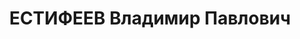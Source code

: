---
title: ЕСТИФЕЕВ Владимир Павлович
description: '1896 г.р., русский, военинженер 2 ранга, военный инженер УВСР-66 МВО.

  Арестован 16.04.1937.

  ВКВС - 09.05.1938, ВМН. Расстрелян 09.05.1938, Калинин'
---